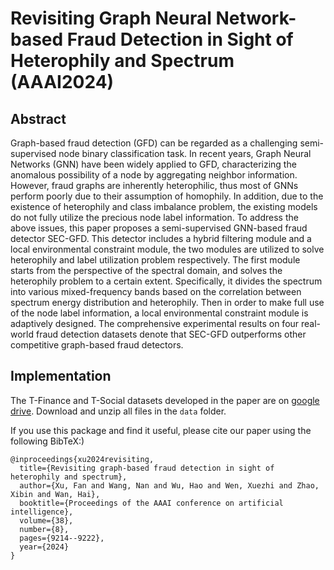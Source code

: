 # Revisiting Graph Neural Network-based Fraud Detection in Sight of Heterophily and Spectrum (AAAI2024)

## Abstract
Graph-based fraud detection (GFD) can be regarded as a challenging semi-supervised node binary classification task. In recent years, Graph Neural Networks (GNN) have been widely applied to GFD, characterizing the anomalous possibility of a node by aggregating neighbor information. However, fraud graphs are inherently heterophilic, thus most of GNNs perform poorly due to their assumption of homophily. In addition, due to the existence of heterophily and class imbalance problem, the existing models do not fully utilize the precious node label information. To address the above issues, this paper proposes a semi-supervised GNN-based fraud detector SEC-GFD. This detector includes a hybrid filtering module and a local environmental constraint module, the two modules are utilized to solve heterophily and label utilization problem respectively. The first module starts from the perspective of the spectral domain, and solves the heterophily problem to a certain extent. Specifically, it divides the spectrum into various mixed-frequency bands based on the correlation between spectrum energy distribution and heterophily. Then in order to make full use of the node label information, a local environmental constraint module is adaptively designed. The comprehensive experimental results on four real-world fraud detection datasets denote that SEC-GFD outperforms other competitive graph-based fraud detectors.


## Implementation
The T-Finance and T-Social datasets developed in the paper are on [google drive](https://drive.google.com/drive/folders/1PpNwvZx_YRSCDiHaBUmRIS3x1rZR7fMr?usp=sharing). Download and unzip all files in the `data` folder.


If you use this package and find it useful, please cite our paper using the following BibTeX:)

```
@inproceedings{xu2024revisiting,
  title={Revisiting graph-based fraud detection in sight of heterophily and spectrum},
  author={Xu, Fan and Wang, Nan and Wu, Hao and Wen, Xuezhi and Zhao, Xibin and Wan, Hai},
  booktitle={Proceedings of the AAAI conference on artificial intelligence},
  volume={38},
  number={8},
  pages={9214--9222},
  year={2024}
}
```
